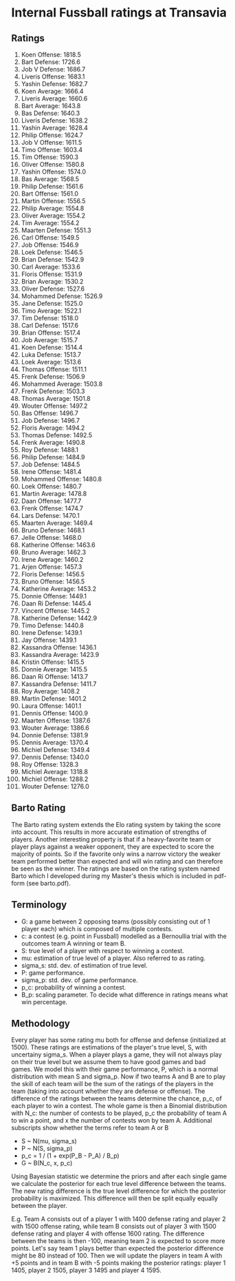 # Internal Fussball ratings at Transavia
## Ratings
1. Koen Offense: 1818.5 
2. Bart Defense: 1726.6 
3. Job V Defense: 1686.7 
4. Liveris Offense: 1683.1 
5. Yashin Defense: 1682.7 
6. Koen Average: 1666.4 
7. Liveris Average: 1660.6 
8. Bart Average: 1643.8 
9. Bas Defense: 1640.3 
10. Liveris Defense: 1638.2 
11. Yashin Average: 1628.4 
12. Philip Offense: 1624.7 
13. Job V Offense: 1611.5 
14. Timo Offense: 1603.4 
15. Tim Offense: 1590.3 
16. Oliver Offense: 1580.8 
17. Yashin Offense: 1574.0 
18. Bas Average: 1568.5 
19. Philip  Defense: 1561.6 
20. Bart Offense: 1561.0 
21. Martin Offense: 1556.5 
22. Philip Average: 1554.8 
23. Oliver Average: 1554.2 
24. Tim Average: 1554.2 
25. Maarten Defense: 1551.3 
26. Carl Offense: 1549.5 
27. Job Offense: 1546.9 
28. Loek Defense: 1546.5 
29. Brian Defense: 1542.9 
30. Carl Average: 1533.6 
31. Floris Offense: 1531.9 
32. Brian Average: 1530.2 
33. Oliver Defense: 1527.6 
34. Mohammed Defense: 1526.9 
35. Jane Defense: 1525.0 
36. Timo Average: 1522.1 
37. Tim Defense: 1518.0 
38. Carl Defense: 1517.6 
39. Brian Offense: 1517.4 
40. Job Average: 1515.7 
41. Koen Defense: 1514.4 
42. Luka Defense: 1513.7 
43. Loek Average: 1513.6 
44. Thomas Offense: 1511.1 
45. Frenk Defense: 1506.9 
46. Mohammed Average: 1503.8 
47. Frenk  Defense: 1503.3 
48. Thomas Average: 1501.8 
49. Wouter Offense: 1497.2 
50. Bas Offense: 1496.7 
51. Job  Defense: 1496.7 
52. Floris Average: 1494.2 
53. Thomas Defense: 1492.5 
54. Frenk Average: 1490.8 
55. Roy Defense: 1488.1 
56. Philip Defense: 1484.9 
57. Job Defense: 1484.5 
58. Irene Offense: 1481.4 
59. Mohammed Offense: 1480.8 
60. Loek Offense: 1480.7 
61. Martin Average: 1478.8 
62. Daan Offense: 1477.7 
63. Frenk Offense: 1474.7 
64. Lars Defense: 1470.1 
65. Maarten Average: 1469.4 
66. Bruno Defense: 1468.1 
67. Jelle Offense: 1468.0 
68. Katherine Offense: 1463.6 
69. Bruno Average: 1462.3 
70. Irene Average: 1460.2 
71. Arjen Offense: 1457.3 
72. Floris Defense: 1456.5 
73. Bruno Offense: 1456.5 
74. Katherine Average: 1453.2 
75. Donnie Offense: 1449.1 
76. Daan Ri Defense: 1445.4 
77. Vincent Offense: 1445.2 
78. Katherine Defense: 1442.9 
79. Timo Defense: 1440.8 
80. Irene Defense: 1439.1 
81. Jay Offense: 1439.1 
82. Kassandra Offense: 1436.1 
83. Kassandra Average: 1423.9 
84. Kristin Offense: 1415.5 
85. Donnie Average: 1415.5 
86. Daan Ri Offense: 1413.7 
87. Kassandra Defense: 1411.7 
88. Roy Average: 1408.2 
89. Martin Defense: 1401.2 
90. Laura Offense: 1401.1 
91. Dennis Offense: 1400.9 
92. Maarten Offense: 1387.6 
93. Wouter Average: 1386.6 
94. Donnie Defense: 1381.9 
95. Dennis Average: 1370.4 
96. Michiel Defense: 1349.4 
97. Dennis Defense: 1340.0 
98. Roy Offense: 1328.3 
99. Michiel Average: 1318.8 
100. Michiel Offense: 1288.2 
101. Wouter Defense: 1276.0 

## Barto Rating
The Barto rating system extends the Elo rating system by taking the score into account. This results in more accurate estimation of strengths of players. Another interesting property is that if a heavy-favorite team or player plays against a weaker opponent, they are expected to score the majority of points. So if the favorite only wins a narrow victory the weaker team performed better than expected and will win rating and can therefore be seen as the winner. The ratings are based on the rating system named Barto which I developed during my Master's thesis which is included in pdf-form (see barto.pdf).
## Terminology
- G: a game between 2 opposing teams (possibly consisting out of 1 player each) which is composed of multiple contests.
- c: a contest (e.g. point in Fussball) modelled as a Bernoullia trial with the outcomes team A winning or team B.
- S: true level of a player with respect to winning a contest.
- mu: estimation of true level of a player. Also referred to as rating.
- sigma_s: std. dev. of estimation of true level.
- P: game performance.
- sigma_p: std. dev. of game performance.
- p_c: probability of winning a contest.
- B_p: scaling parameter. To decide what difference in ratings means what win percentage.
## Methodology
Every player has some rating mu both for offense and defense (initialized at 1500). These ratings are estimations of the player's true level, S, with uncertainy sigma_s. When a player plays a game, they will not always play on their true level but we assume them to have good games and bad games. We model this with their game performance, P, which is a normal distribution with mean S and sigma_p. Now if two teams A and B are to play the skill of each team will be the sum of the ratings of the players in the team (taking into account whether they are defense or offense). The difference of the ratings between the teams determine the chance, p_c, of each player to win a contest. The whole game is then a Binomial distribution with N_c: the number of contests to be played, p_c the probability of team A to win a point, and x the number of contests won by team A. Additional subscripts show whether the terms refer to team A or B
- S ~ N(mu, sigma_s)
- P ~ N(S, sigma_p)
- p_c = 1 / (1 + exp(P_B - P_A) / B_p)
- G ~ B(N_c, x, p_c)

Using Bayesian statistic we determine the priors and after each single game we calculate the posterior for each true level difference between the teams. The new rating difference is the true level difference for which the posterior probability is maximized. This difference will then be split equally equally between the player. 

E.g. Team A consists out of a player 1 with 1400 defense rating and player 2 with 1500 offense rating, while team B consists out of player 3 with 1500 defense rating and player 4 with offense 1600 rating. The difference between the teams is then -100, meaning team 2 is expected to score more points. Let's say team 1 plays better than expected the posterior difference might be 80 instead of 100. Then we will update the players in team A with +5 points and in team B with -5 points making the posterior ratings: player 1 1405, player 2 1505, player 3 1495 and player 4 1595.